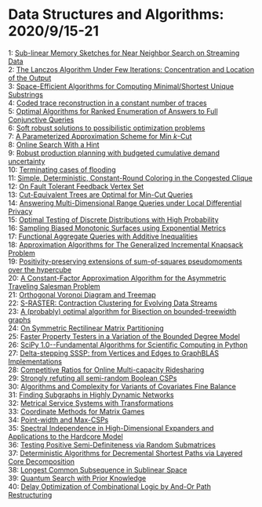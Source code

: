 # Data Structures and Algorithms: 2020/9/15-21  
1: [Sub-linear Memory Sketches for Near Neighbor Search on Streaming Data](https://doi.org/10.48550/arXiv.1902.06687)  
2: [The Lanczos Algorithm Under Few Iterations: Concentration and Location  of the Output](https://doi.org/10.48550/arXiv.1904.06012)  
3: [Space-Efficient Algorithms for Computing Minimal/Shortest Unique  Substrings](https://doi.org/10.48550/arXiv.1905.12854)  
4: [Coded trace reconstruction in a constant number of traces](https://doi.org/10.48550/arXiv.1908.03996)  
5: [Optimal Algorithms for Ranked Enumeration of Answers to Full Conjunctive  Queries](https://doi.org/10.48550/arXiv.1911.05582)  
6: [Soft robust solutions to possibilistic optimization problems](https://doi.org/10.48550/arXiv.1912.01516)  
7: [A Parameterized Approximation Scheme for Min $k$-Cut](https://doi.org/10.48550/arXiv.2005.00134)  
8: [Online Search With a Hint](https://doi.org/10.48550/arXiv.2008.13729)  
9: [Robust production planning with budgeted cumulative demand uncertainty](https://doi.org/10.48550/arXiv.2009.05736)  
10: [Terminating cases of flooding](https://doi.org/10.48550/arXiv.2009.05776)  
11: [Simple, Deterministic, Constant-Round Coloring in the Congested Clique](https://doi.org/10.48550/arXiv.2009.06043)  
12: [On Fault Tolerant Feedback Vertex Set](https://doi.org/10.48550/arXiv.2009.06063)  
13: [Cut-Equivalent Trees are Optimal for Min-Cut Queries](https://doi.org/10.48550/arXiv.2009.06090)  
14: [Answering Multi-Dimensional Range Queries under Local Differential  Privacy](https://doi.org/10.48550/arXiv.2009.06538)  
15: [Optimal Testing of Discrete Distributions with High Probability](https://doi.org/10.48550/arXiv.2009.06540)  
16: [Sampling Biased Monotonic Surfaces using Exponential Metrics](https://doi.org/10.48550/arXiv.1704.07322)  
17: [Functional Aggregate Queries with Additive Inequalities](https://doi.org/10.48550/arXiv.1812.09526)  
18: [Approximation Algorithms for The Generalized Incremental Knapsack  Problem](https://doi.org/10.48550/arXiv.2009.07248)  
19: [Positivity-preserving extensions of sum-of-squares pseudomoments over  the hypercube](https://doi.org/10.48550/arXiv.2009.07269)  
20: [A Constant-Factor Approximation Algorithm for the Asymmetric Traveling  Salesman Problem](https://doi.org/10.48550/arXiv.1708.04215)  
21: [Orthogonal Voronoi Diagram and Treemap](https://doi.org/10.48550/arXiv.1904.02348)  
22: [S-RASTER: Contraction Clustering for Evolving Data Streams](https://doi.org/10.48550/arXiv.1911.09447)  
23: [A (probably) optimal algorithm for Bisection on bounded-treewidth graphs](https://doi.org/10.48550/arXiv.2002.12706)  
24: [On Symmetric Rectilinear Matrix Partitioning](https://doi.org/10.48550/arXiv.2009.07735)  
25: [Faster Property Testers in a Variation of the Bounded Degree Model](https://doi.org/10.48550/arXiv.2009.07770)  
26: [SciPy 1.0--Fundamental Algorithms for Scientific Computing in Python](https://doi.org/10.48550/arXiv.1907.10121)  
27: [Delta-stepping SSSP: from Vertices and Edges to GraphBLAS  Implementations](https://doi.org/10.48550/arXiv.1911.06895)  
28: [Competitive Ratios for Online Multi-capacity Ridesharing](https://doi.org/10.48550/arXiv.2009.07925)  
29: [Strongly refuting all semi-random Boolean CSPs](https://doi.org/10.48550/arXiv.2009.08032)  
30: [Algorithms and Complexity for Variants of Covariates Fine Balance](https://doi.org/10.48550/arXiv.2009.08172)  
31: [Finding Subgraphs in Highly Dynamic Networks](https://doi.org/10.48550/arXiv.2009.08208)  
32: [Metrical Service Systems with Transformations](https://doi.org/10.48550/arXiv.2009.08266)  
33: [Coordinate Methods for Matrix Games](https://doi.org/10.48550/arXiv.2009.08447)  
34: [Point-width and Max-CSPs](https://doi.org/10.48550/arXiv.1904.07388)  
35: [Spectral Independence in High-Dimensional Expanders and Applications to  the Hardcore Model](https://doi.org/10.48550/arXiv.2001.00303)  
36: [Testing Positive Semi-Definiteness via Random Submatrices](https://doi.org/10.48550/arXiv.2005.06441)  
37: [Deterministic Algorithms for Decremental Shortest Paths via Layered Core  Decomposition](https://doi.org/10.48550/arXiv.2009.08479)  
38: [Longest Common Subsequence in Sublinear Space](https://doi.org/10.48550/arXiv.2009.08588)  
39: [Quantum Search with Prior Knowledge](https://doi.org/10.48550/arXiv.2009.08721)  
40: [Delay Optimization of Combinational Logic by And-Or Path Restructuring](https://doi.org/10.48550/arXiv.2009.08844)  